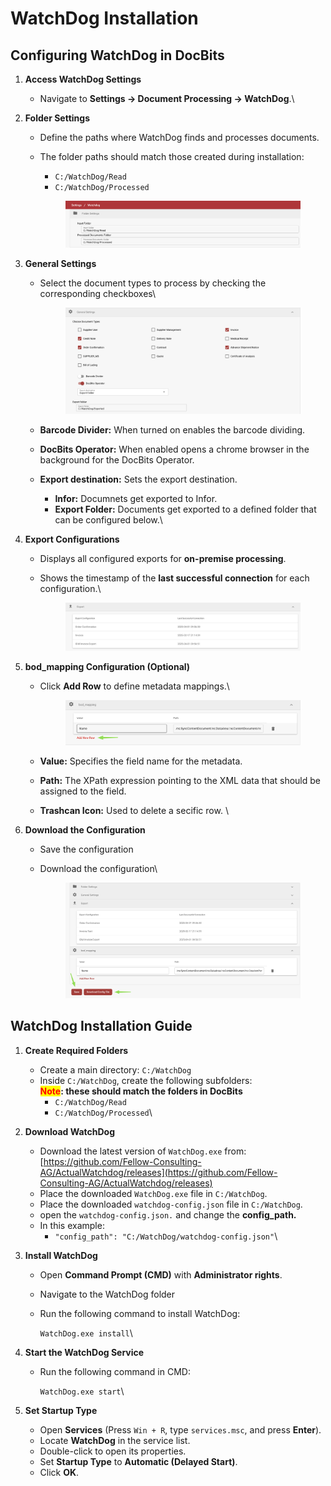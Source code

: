 # WatchDog Installation

## Configuring WatchDog in DocBits

1. **Access WatchDog Settings**
   * Navigate to **Settings → Document Processing → WatchDog**.\

2. **Folder Settings**
   * Define the paths where WatchDog finds and processes documents.
   *   The folder paths should match those created during installation:

       * `C:/WatchDog/Read`
       * `C:/WatchDog/Processed`

       <div data-full-width="true"><figure><img src="../../.gitbook/assets/image (405).png" alt=""><figcaption></figcaption></figure></div>
3. **General Settings**
   *   Select the document types to process by checking the corresponding checkboxes\


       <figure><img src="../../.gitbook/assets/image (424).png" alt=""><figcaption></figcaption></figure>
   * **Barcode Divider:** When turned on enables the barcode dividing.
   * **DocBits Operator:** When enabled opens a chrome browser in the background for the DocBits Operator.
   * **Export destination:** Sets the export destination.&#x20;
     * **Infor:** Documnets get exported to Infor.
     * **Export Folder:** Documents get exported to a defined folder that can be configured below.\

4. **Export Configurations**
   * Displays all configured exports for **on-premise processing**.
   *   Shows the timestamp of the **last successful connection** for each configuration.\




       <figure><img src="../../.gitbook/assets/image (425).png" alt=""><figcaption></figcaption></figure>
5. **bod\_mapping Configuration (Optional)**
   *   Click **Add Row** to define metadata mappings.\


       <figure><img src="../../.gitbook/assets/image (426).png" alt=""><figcaption></figcaption></figure>
   * **Value:** Specifies the field name for the metadata.
   * **Path:** The XPath expression pointing to the XML data that should be assigned to the field.
   * **Trashcan Icon:** Used to delete a secific row. \

6. **Download the Configuration**&#x20;
   * Save the configuration&#x20;
   *   Download the configuration\


       <figure><img src="../../.gitbook/assets/image (427).png" alt=""><figcaption></figcaption></figure>

## WatchDog Installation Guide

1. **Create Required Folders**
   * Create a main directory: `C:/WatchDog`
   * Inside `C:/WatchDog`, create the following subfolders:\
     <mark style="color:red;">**Note**</mark>**: these should match the folders in DocBits**&#x20;
     * `C:/WatchDog/Read`
     * `C:/WatchDog/Processed`\

2. **Download WatchDog**
   * Download the latest version of `WatchDog.exe` from:\
     [ ](https://github.com/Fellow-Consulting-AG/ActualWatchdog/releases)[https://github.com/Fellow-Consulting-AG/ActualWatchdog/releases](https://github.com/Fellow-Consulting-AG/ActualWatchdog/releases)
   * Place the downloaded `WatchDog.exe` file in `C:/WatchDog`.
   * Place the downloaded `watchdog-config.json` file in `C:/WatchDog`.
   * open the `watchdog-config.json.`  and change the **config\_path.**&#x20;
   * In this example:
     * `"config_path": "C:/WatchDog/watchdog-config.json"`\

3. **Install WatchDog**
   * Open **Command Prompt (CMD)** with **Administrator rights**.
   * Navigate to the WatchDog folder&#x20;
   *   Run the following command to install WatchDog:

       `WatchDog.exe install`\

4. **Start the WatchDog Service**
   *   Run the following command in CMD:

       `WatchDog.exe start`\

5. **Set Startup Type**
   * Open **Services** (Press `Win + R`, type `services.msc`, and press **Enter**).
   * Locate **WatchDog** in the service list.
   * Double-click to open its properties.
   * Set **Startup Type** to **Automatic (Delayed Start)**.
   * Click **OK**.

